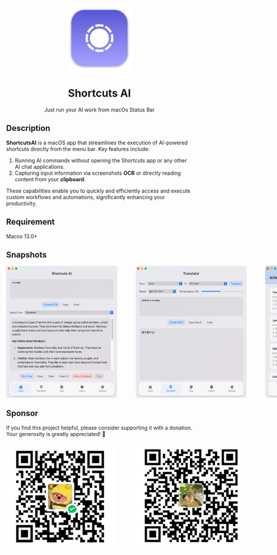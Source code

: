 <p align="center">
  <img width="180" src="./images/logo.png" alt="Shortcuts AI logo">
</p>

<div align="center">
  <h1 align="center" >
    Shortcuts AI
  </h1>
</div>

<p align="center">
  Just run your AI work from macOs Status Bar
</p>

## Description

**ShortcutsAI** is a macOS app that streamlines the execution of AI-powered shortcuts directly from the menu bar. Key features include:

1. Running AI commands without opening the Shortcuts app or any other AI chat applications.
2. Capturing input information via screenshots **OCR** or directly reading content from your **clipboard**.

These capabilities enable you to quickly and efficiently access and execute custom workflows and automations, significantly enhancing your productivity.

## Requirement

Macos 13.0+

## Snapshots

<div style="display: flex; gap: 50px"> 
    <img style="width:300px" src="./images/index.jpg" />
    <img style="width:300px" src="./images/translator.jpg" >
    <img style="width:300px" src="./images/flow.jpg" >
    <img style="width:300px" src="./images/history.jpg" >
    <img style="width:300px" src="./images/settings.jpg" >
    <img style="width:300px" src="./images/statusbar_menu.jpg" />
    <img style="width:300px" src="./images/popover.jpg" >
</div>

## Sponsor

If you find this project helpful, please consider supporting it with a donation. Your generosity is greatly appreciated! 🙏

<div style="display: flex; gap: 50px"> 
    <img style="width:300px" src="./images/wxpay.JPG" />
    <img style="width:300px" src="./images/alipay.JPG" >
</div>
